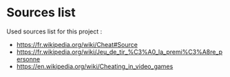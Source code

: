 # Sources list

Used sources list for this project :

- https://fr.wikipedia.org/wiki/Cheat#Source
- https://fr.wikipedia.org/wiki/Jeu_de_tir_%C3%A0_la_premi%C3%A8re_personne
- https://en.wikipedia.org/wiki/Cheating_in_video_games
